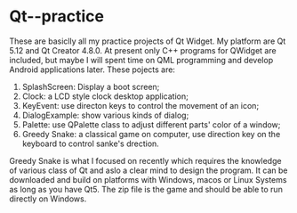 # Qt--practice
These are basiclly all my practice projects of Qt Widget. My platform are Qt 5.12 and Qt Creator 4.8.0. 
At present only C++ programs for QWidget are included, but maybe I will spent time on QML programming and develop Android applications later.
These pojects are:
1. SplashScreen: Display a boot screen;
2. Clock: a LCD style clock desktop application;
3. KeyEvent: use directon keys to control the movement of an icon;
4. DialogExample: show various kinds of dialog;
5. Palette: use QPalette class to adjust different parts' color of a window; 
6. Greedy Snake: a classical game on computer, use direction key on the keyboard to control sanke's drection. 

Greedy Snake is what I focused on recently which requires the knowledge of various class of Qt and  aslo a clear mind to design the program. It can be downloaded and build on  platforms with Windows, macos or Linux Systems as long as you have Qt5. The zip file is the game and should be able to run directly on Windows. 

